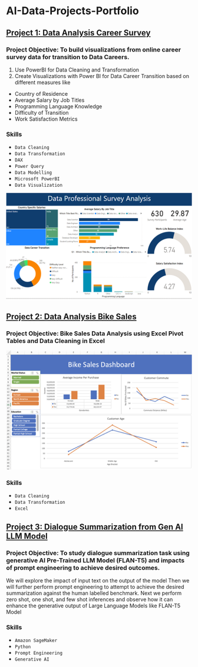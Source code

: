 # AI-Data-Projects-Portfolio
## [Project 1: Data Analysis Career Survey](https://github.com/NehaSharmaProjectPortfolio/DataAnalysis_CareerSurvey)
### Project Objective: To build visualizations from online career survey data for transition to Data Careers.
1. Use PowerBI for Data Cleaning and Transformation
2. Create Visualizations with Power BI for Data Career Transition based on different measures like
  * Country of Residence
  * Average Salary by Job Titles
  * Programming Language Knowledge
  * Difficulty of Transition
  * Work Satisfaction Metrics
### Skills
- `Data Cleaning`
- `Data Transformation`
- `DAX`
- `Power Query`
- `Data Modelling`
- `Microsoft PowerBI`
- `Data Visualization` 

![](https://github.com/NehaSharmaProjectPortfolio/AI-Data-Projects-Portfolio/blob/main/DataCareerSurvey.png)

## [Project 2: Data Analysis Bike Sales](https://github.com/NehaSharmaProjectPortfolio/DataAnalysis_BikeSales)
### Project Objective: Bike Sales Data Analysis using Excel Pivot Tables and Data Cleaning in Excel

![](https://github.com/NehaSharmaProjectPortfolio/AI-Data-Projects-Portfolio/blob/main/Bike%20Sales%20Dashboard.png)

### Skills
- `Data Cleaning`
- `Data Transformation`
- `Excel`

## [Project 3: Dialogue Summarization from Gen AI LLM Model](https://github.com/NehaSharmaProjectPortfolio/GenAI)
### Project Objective: To study dialogue summarization task using generative AI Pre-Trained LLM Model (FLAN-T5) and impacts of prompt engineering to achieve desired outcomes.
We will explore the impact of input text on the output of the model
Then we will further perform prompt engineering to attempt to achieve the desired summarization against the human labelled benchmark.
Next we perform zero shot, one shot, and few shot inferences and observe how it can enhance the generative output of Large Language Models like FLAN-T5 Model

### Skills
- `Amazon SageMaker`
- `Python`
- `Prompt Engineering`
- `Generative AI`
